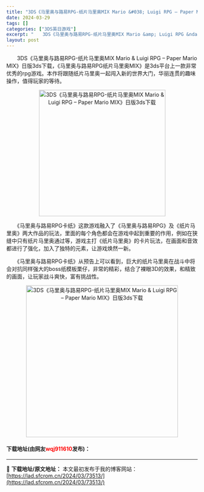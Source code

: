 ```yaml
---
title: "3DS《马里奥与路易RPG-纸片马里奥MIX Mario &#038; Luigi RPG – Paper Mario MIX》日版3ds下载"
date: 2024-03-29
tags: []
categories: ["3DS英日游戏"]
excerpt: "　　3DS《马里奥与路易RPG-纸片马里奥MIX Mario &amp; Luigi RPG &ndash; Paper Mario MIX》日版3ds下载，《马里奥与路易RPG纸片马里奥MIX》是3ds平台上一款非常优秀的rpg游戏。本作将跟随纸片马里奥一起闯入新的世界大门，华丽连贯的趣味操作，值&hellip;"
layout: post
---
```


 <p>　　3DS《马里奥与路易RPG-纸片马里奥MIX Mario &amp; Luigi RPG &ndash; Paper Mario MIX》日版3ds下载，《马里奥与路易RPG纸片马里奥MIX》是3ds平台上一款非常优秀的rpg游戏。本作将跟随纸片马里奥一起闯入新的世界大门，华丽连贯的趣味操作，值得玩家的等待。</p> <p align="center"><img align="" border="0" src="https://lad.sfcrom.cn/wp-content/uploads/2024/03/20240329_66062ffe47271.jpg" width="333" alt="3DS《马里奥与路易RPG-纸片马里奥MIX Mario &amp; Luigi RPG – Paper Mario MIX》日版3ds下载" /></p> <p>　　《马里奥与路易RPG卡纸》这款游戏融入了《马里奥与路易RPG》及《纸片马里奥》两大作品的玩法，里面的每个角色都会在游戏中起到重要的作用，例如在狭缝中只有纸片马里奥通过等，游戏主打《纸片马里奥》的卡片玩法，在画面和音效都进行了强化，加入了独特的元素，让游戏焕然一新。</p> <p>　　《马里奥与路易RPG卡纸》从预告上可以看到，巨大的纸片马里奥在战斗中将会对抗同样强大的boss纸模板栗仔，非常的精彩，结合了裸眼3D的效果，和精致的画面，让玩家战斗爽快，富有挑战性。</p> <p align="center"><img align="" border="0" src="https://lad.sfcrom.cn/wp-content/uploads/2024/03/20240329_66062ffea19b6.jpg" width="400" alt="3DS《马里奥与路易RPG-纸片马里奥MIX Mario &amp; Luigi RPG – Paper Mario MIX》日版3ds下载" /></p> <p><h4>下载地址(由网友<font color="red">wqj911610</font>发布)：</h4></p> 

---
📖 **下载地址/原文地址：** 本文最初发布于我的博客网站：[https://lad.sfcrom.cn/2024/03/73513/](https://lad.sfcrom.cn/2024/03/73513/)
